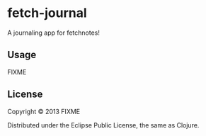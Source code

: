 # fetch-journal

A journaling app for fetchnotes!

## Usage

FIXME

## License

Copyright © 2013 FIXME

Distributed under the Eclipse Public License, the same as Clojure.
